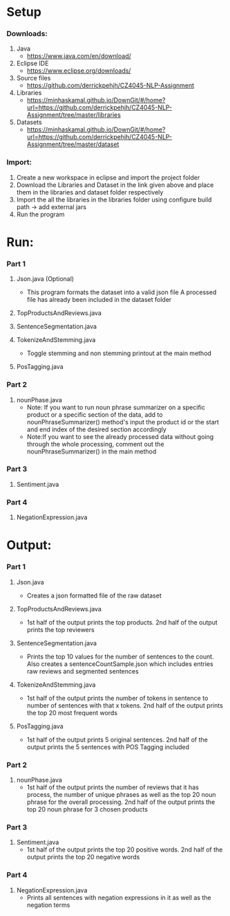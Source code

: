 # Setup

### Downloads:
1) Java 
	 - https://www.java.com/en/download/
2) Eclipse IDE 
	 - https://www.eclipse.org/downloads/
3) Source files 
	- https://github.com/derrickpehjh/CZ4045-NLP-Assignment
4) Libraries
	- https://minhaskamal.github.io/DownGit/#/home?url=https://github.com/derrickpehjh/CZ4045-NLP-Assignment/tree/master/libraries
5) Datasets
	- https://minhaskamal.github.io/DownGit/#/home?url=https://github.com/derrickpehjh/CZ4045-NLP-Assignment/tree/master/dataset

### Import:
1) Create a new workspace in eclipse and import the project folder
2) Download the Libraries and Dataset in the link given above and place them in the libraries and dataset folder respectively
3) Import the all the libraries in the libraries folder using configure build path -> add external jars
4) Run the program

# Run:
### Part 1
1) Json.java (Optional)
    - This program formats the dataset into a valid json file A processed file has already been included in the dataset folder
  
2) TopProductsAndReviews.java

3) SentenceSegmentation.java

4) TokenizeAndStemming.java
    - Toggle stemming and non stemming printout at the main method
  
5) PosTagging.java

### Part 2
1) nounPhase.java
    - Note: If you want to run noun phrase summarizer on a specific product or a specific section of the data, add to nounPhraseSummarizer() method's input
   the product id or the start and end index of the desired section accordingly
    - Note:If you want to see the already processed data without going through the whole processing, comment out the nounPhraseSummarizer() in the main method

### Part 3
1) Sentiment.java

### Part 4
1) NegationExpression.java

# Output:
### Part 1
1) Json.java
    - Creates a json formatted file of the raw dataset
  
2) TopProductsAndReviews.java
    - 1st half of the output prints the top products. 2nd half of the output prints the top reviewers
  
3) SentenceSegmentation.java
    - Prints the top 10 values for the number of sentences to the count. Also creates a sentenceCountSample.json which includes entries raw reviews and segmented sentences
  
4) TokenizeAndStemming.java
    - 1st half of the output prints the number of tokens in sentence to number of sentences with that x tokens. 2nd half of the output prints the top 20 most frequent words
  
5) PosTagging.java
    - 1st half of the output prints 5 original sentences. 2nd half of the output prints the 5 sentences with POS Tagging included

### Part 2
1) nounPhase.java
    - 1st half of the output prints the number of reviews that it has process, the number of unique phrases as well as the top 20 noun phrase for the overall processing. 2nd half of the output prints the top 20 noun phrase for 3 chosen products

### Part 3
1) Sentiment.java
    - 1st half of the output prints the top 20 positive words. 2nd half of the output prints the top 20 negative words

### Part 4
1) NegationExpression.java
    - Prints all sentences with negation expressions in it as well as the negation terms

